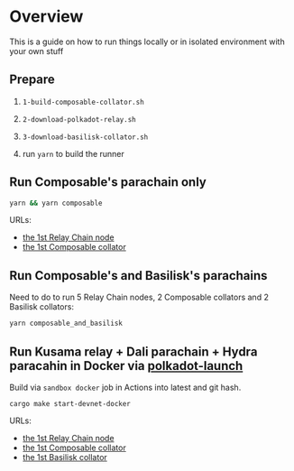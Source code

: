 # Overview
This is a guide on how to run things locally or in isolated environment with your own stuff

## Prepare 

1. `1-build-composable-collator.sh`

2. `2-download-polkadot-relay.sh`

3. `3-download-basilisk-collator.sh`

4. run `yarn` to build the runner
## Run Composable's parachain only

```bash
yarn && yarn composable
```

URLs:
* [the 1st Relay Chain node](https://polkadot.js.org/apps/?rpc=ws%3A%2F%2F127.0.0.1%3A9944#/explorer)
* [the 1st Composable collator](https://polkadot.js.org/apps/?rpc=ws%3A%2F%2F127.0.0.1%3A9988#/explorer)

## Run Composable's and Basilisk's parachains

Need to do to run 5 Relay Chain nodes, 2 Composable collators and 2 Basilisk collators:

```bash
yarn composable_and_basilisk
```

## Run  Kusama relay + Dali parachain + Hydra paracahin in Docker via [polkadot-launch](https://github.com/paritytech/polkadot-launch)

Build via `sandbox docker` job in Actions into latest and git hash.

```
cargo make start-devnet-docker
```

URLs:
* [the 1st Relay Chain node](https://polkadot.js.org/apps/?rpc=ws%3A%2F%2F127.0.0.1%3A9944#/explorer)
* [the 1st Composable collator](https://polkadot.js.org/apps/?rpc=ws%3A%2F%2F127.0.0.1%3A9988#/explorer)
* [the 1st Basilisk collator](https://polkadot.js.org/apps/?rpc=ws%3A%2F%2F127.0.0.1%3A9998#/explorer)
